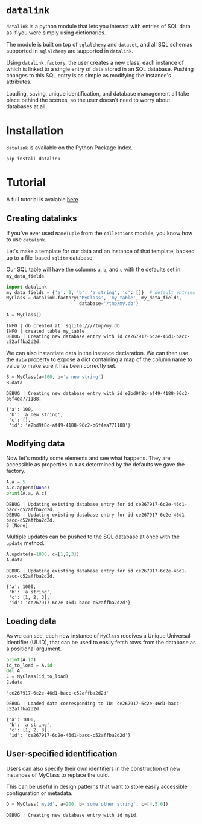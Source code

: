 # `datalink`
`datalink` is a python module that lets you interact with entries of SQL
data as if you were simply using dictionaries.

The module is built on top of `sqlalchemy` and `dataset`, and all SQL
schemas supported in `sqlalchemy` are supported in `datalink`.

Using `datalink.factory`, the user creates a new class, each instance of
which is linked to a single entry of data stored in an SQL database.
Pushing changes to this SQL entry is as simple as modifying the
instance's attributes.

Loading, saving, unique identification, and database management all
take place behind the scenes, so the user doesn't need to worry about
databases at all.

# Installation
`datalink` is available on the Python Package Index.
```
pip install datalink
```

# Tutorial
A full tutorial is avaiable
[here](https://github.com/hypernormalisation/datalink/doc/tutorial.md).

## Creating datalinks
If you've ever used `NameTuple` from the `collections` module, you know
how to use `datalink`.

Let's make a template for our data and an instance of that template,
backed up to a file-based `sqlite` database.

Our SQL table will have the columns `a`, `b`, and `c` with the defaults
set in `my_data_fields`.


```python
import datalink
my_data_fields = {'a': 0, 'b': 'a string', 'c': []}  # default entries
MyClass = datalink.factory('MyClass', 'my_table', my_data_fields,
                           database='/tmp/my.db')
                           
A = MyClass()    
```
    INFO | db created at: sqlite:////tmp/my.db
    INFO | created table my_table
    DEBUG | Creating new database entry with id ce267917-6c2e-46d1-bacc-c52affba2d2d.


We can also instantiate data in the instance declaration.
We can then use the `data` property to expose a dict containing a map of
the column name to value to make sure it has been correctly set.


```python
B = MyClass(a=100, b='a new string')
B.data
```

    DEBUG | Creating new database entry with id e2bd9f8c-af49-4188-96c2-b6f4ea771188.

    {'a': 100,
     'b': 'a new string',
     'c': [],
     'id': 'e2bd9f8c-af49-4188-96c2-b6f4ea771188'}



## Modifying data
Now let's modify some elements and see what happens. They are accessible
as properties in `A` as determined by the defaults we gave the factory.



```python
A.a = 5
A.c.append(None)
print(A.a, A.c)
```

    DEBUG | Updating existing database entry for id ce267917-6c2e-46d1-bacc-c52affba2d2d.
    DEBUG | Updating existing database entry for id ce267917-6c2e-46d1-bacc-c52affba2d2d.
    5 [None]


Multiple updates can be pushed to the SQL database at once with the
`update` method.



```python
A.update(a=1000, c=[1,2,3])
A.data
```
    DEBUG | Updating existing database entry for id ce267917-6c2e-46d1-bacc-c52affba2d2d.

    {'a': 1000,
     'b': 'a string',
     'c': [1, 2, 3],
     'id': 'ce267917-6c2e-46d1-bacc-c52affba2d2d'}

## Loading data
As we can see, each new instance of `MyClass` receives a Unique
Universal Identifier (UUID), that can be used to easily fetch rows from
the database as a positional argument.



```python
print(A.id)
id_to_load = A.id
del A
C = MyClass(id_to_load)
C.data
```
    'ce267917-6c2e-46d1-bacc-c52affba2d2d'

    DEBUG | Loaded data corresponding to ID: ce267917-6c2e-46d1-bacc-c52affba2d2d

    {'a': 1000,
     'b': 'a string',
     'c': [1, 2, 3],
     'id': 'ce267917-6c2e-46d1-bacc-c52affba2d2d'}



## User-specified identification
Users can also specify their own identifiers in the construction of new
instances of MyClass to replace the uuid.

This can be useful in design patterns that want to store easily
accessible configuration or metadata.


```python
D = MyClass('myid', a=200, b='some other string', c=[4,5,6])
```

    DEBUG | Creating new database entry with id myid.

